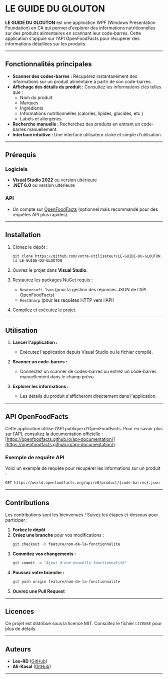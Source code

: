 # LE GUIDE DU GLOUTON

**LE GUIDE DU GLOUTON** est une application WPF (Windows Presentation Foundation) en C# qui permet d'explorer des informations nutritionnelles sur des produits alimentaires en scannant leur code-barres. Cette application s'appuie sur l'API OpenFoodFacts pour récupérer des informations détaillées sur les produits.

---

## Fonctionnalités principales

- **Scanner des codes-barres :** Récupérez instantanément des informations sur un produit alimentaire à partir de son code-barres.
- **Affichage des détails du produit :** Consultez les informations clés telles que :
  - Nom du produit
  - Marques
  - Ingrédients
  - Informations nutritionnelles (calories, lipides, glucides, etc.)
  - Labels et allergènes
- **Recherche manuelle :** Recherchez des produits en entrant un code-barres manuellement.
- **Interface intuitive :** Une interface utilisateur claire et simple d'utilisation.

---

## Prérequis

### Logiciels
- **Visual Studio 2022** ou version ultérieure
- **.NET 6.0** ou version ultérieure

### API
- Un compte sur [OpenFoodFacts](https://world.openfoodfacts.org/) (optionnel mais recommandé pour des requêtes API plus rapides).

---

## Installation

1. Clonez le dépôt :
   ```bash
   git clone https://github.com/votre-utilisateur/LE-GUIDE-DU-GLOUTON.git
   cd LE-GUIDE-DU-GLOUTON
   ```

2. Ouvrez le projet dans **Visual Studio**.

3. Restaurez les packages NuGet requis :
   - `Newtonsoft.Json` (pour la gestion des réponses JSON de l'API OpenFoodFacts)
   - `RestSharp` (pour les requêtes HTTP vers l'API)

4. Compilez et exécutez le projet.

---

## Utilisation

1. **Lancer l'application :**
   - Exécutez l'application depuis Visual Studio ou le fichier compilé.

2. **Scanner un code-barres :**
   - Connectez un scanner de codes-barres ou entrez un code-barres manuellement dans le champ prévu.

3. **Explorer les informations :**
   - Les détails du produit s'afficheront directement dans l'application.

---

## API OpenFoodFacts

Cette application utilise l'API publique d'OpenFoodFacts. Pour en savoir plus sur l'API, consultez la documentation officielle : [https://openfoodfacts.github.io/api-documentation/](https://openfoodfacts.github.io/api-documentation/).

### Exemple de requête API

Voici un exemple de requête pour récupérer les informations sur un produit :

```http
GET https://world.openfoodfacts.org/api/v0/product/{code-barres}.json
```

---

## Contributions

Les contributions sont les bienvenues ! Suivez les étapes ci-dessous pour participer :

1. **Forkez le dépôt**
2. **Créez une branche** pour vos modifications :
   ```bash
   git checkout -b feature/nom-de-la-fonctionnalite
   ```
3. **Commitez vos changements :**
   ```bash
   git commit -m "Ajout d'une nouvelle fonctionnalité"
   ```
4. **Poussez votre branche :**
   ```bash
   git push origin feature/nom-de-la-fonctionnalite
   ```
5. **Ouvrez une Pull Request**

---

## Licences

Ce projet est distribué sous la licence MIT. Consultez le fichier `LICENSE` pour plus de détails.

---

## Auteurs

- **Leo-RD** ([GitHub](https://github.com/Leo-RD))
- **Ali-Kasal** ([GitHub](https://github.com/Ali-Kasal))

---



